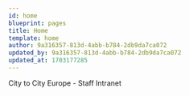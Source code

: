 ```yaml
---
id: home
blueprint: pages
title: Home
template: home
author: 9a316357-813d-4abb-b784-2db9da7ca072
updated_by: 9a316357-813d-4abb-b784-2db9da7ca072
updated_at: 1703177285
---
```

City to City Europe - Staff Intranet